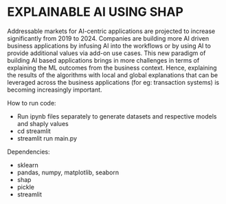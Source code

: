# EXPLAINABLE AI USING SHAP

Addressable markets for AI-centric applications are projected to increase significantly from 2019 to 2024. Companies are building more AI driven business applications by infusing AI into the workflows or by using AI to provide additional values via add-on use cases. This new paradigm of building AI based applications brings in more challenges in terms of explaining the ML outcomes from the business context. Hence, explaining the results of the algorithms with local and global explanations that can be leveraged across the business applications (for eg: transaction systems) is becoming increasingly important.

How to run code:
- Run ipynb files separately to generate datasets and respective models and shaply values
- cd streamlit
- streamlit run main.py

Dependencies:
- sklearn
- pandas, numpy, matplotlib, seaborn
- shap
- pickle
- streamlit
